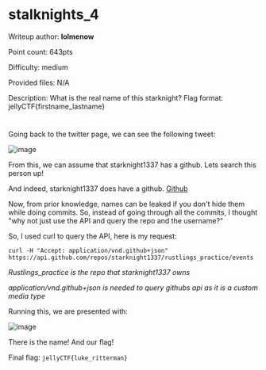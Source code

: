 # stalknights_4
Writeup author: **lolmenow**

Point count: 643pts

Difficulty: medium

Provided files: N/A

Description: What is the real name of this starknight? Flag format: jellyCTF{firstname_lastname}

# 

Going back to the twitter page, we can see the following tweet:

![image](https://github.com/sa1181405/pbchocolate-private-writeups/assets/170969470/af356caf-f72a-4808-a032-80df8788ef89)

From this, we can assume that starknight1337 has a github. Lets search this person up!

And indeed, starknight1337 does have a github. [Github](https://github.com/starknight1337)

Now, from prior knowledge, names can be leaked if you don't hide them while doing commits. So, instead of going through all the commits, I thought "why not just use the API and query the repo and the username?"

So, I used curl to query the API, here is my request:

`curl -H "Accept: application/vnd.github+json" https://api.github.com/repos/starknight1337/rustlings_practice/events `

*Rustlings_practice is the repo that starknight1337 owns*

*application/vnd.github+json is needed to query githubs api as it is a custom media type*

Running this, we are presented with:

![image](https://github.com/sa1181405/pbchocolate-private-writeups/assets/170969470/736e18e9-c628-4db4-a3d6-7428ab04948a)

There is the name! And our flag!

Final flag: `jellyCTF{luke_ritterman}`

